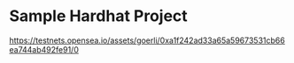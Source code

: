 # Sample Hardhat Project



https://testnets.opensea.io/assets/goerli/0xa1f242ad33a65a59673531cb66ea744ab492fe91/0